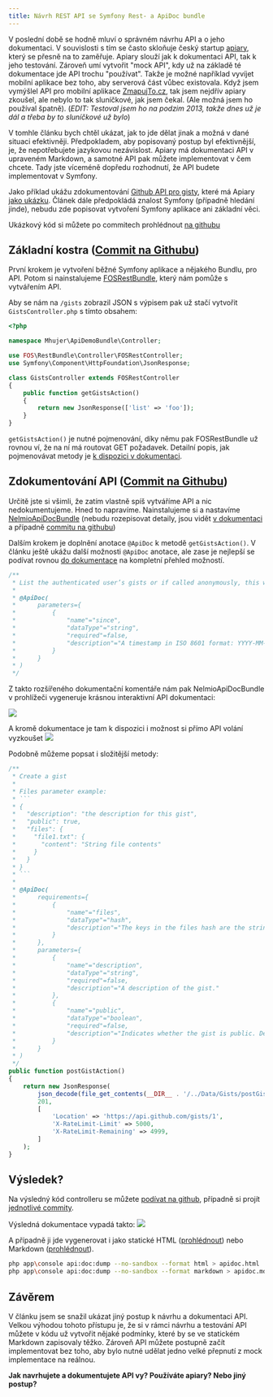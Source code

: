 ```yaml
---
title: Návrh REST API se Symfony Rest- a ApiDoc bundle
---
```


V poslední době se hodně mluví o správném návrhu API a o jeho dokumentaci. V souvislosti s tím se často skloňuje český startup [apiary](http://apiary.io/), který se přesně na to zaměřuje. Apiary slouží jak k dokumentaci API, tak k jeho testování. Zároveň umí vytvořit "mock API", kdy už na základě té dokumentace jde API trochu "používat". Takže je možné například vyvíjet mobilní aplikace bez toho, aby serverová část vůbec existovala. Když jsem vymýšlel API pro mobilní aplikace [ZmapujTo.cz](http://www.zmapujto.cz/), tak jsem nejdřív apiary zkoušel, ale nebylo to tak sluníčkové, jak jsem čekal. (Ale možná jsem ho používal špatně). (*EDIT: Testoval jsem ho na podzim 2013, takže dnes už je dál a třeba by to sluníčkové už bylo*)

V tomhle článku bych chtěl ukázat, jak to jde dělat jinak a možná v dané situaci efektivněji. Předpokladem, aby popisovaný postup byl efektivnější, je, že nepotřebujete jazykovou nezávislost. Apiary má dokumentaci API v upraveném Markdown, a samotné API pak můžete implementovat v čem chcete. Tady jste víceméně dopředu rozhodnutí, že API budete implementovat v Symfony.


Jako příklad ukážu zdokumentování [Github API pro gisty](https://developer.github.com/v3/gists/), které má Apiary [jako ukázku](http://apiary.io/blueprint). Článek dále předpokládá znalost Symfony (případně hledání jinde), nebudu zde popisovat vytvoření Symfony aplikace ani základní věci.

Ukázkový kód si můžete po commitech prohlédnout [na githubu](https://github.com/mhujer/apidocdemo/commits/master)

Základní kostra ([Commit na Githubu](https://github.com/mhujer/apidocdemo/commit/253f072283f648b3e3184aaf6352d0ade0fbf16a))
-----------------------
První krokem je vytvoření běžné Symfony aplikace a nějakého Bundlu, pro API. Potom si nainstalujeme [FOSRestBundle](https://github.com/FriendsOfSymfony/FOSRestBundle), který nám pomůže s vytvářením API.

Aby se nám na `/gists` zobrazil JSON s výpisem pak už stačí vytvořit `GistsController.php` s tímto obsahem:
~~~php
<?php

namespace Mhujer\ApiDemoBundle\Controller;

use FOS\RestBundle\Controller\FOSRestController;
use Symfony\Component\HttpFoundation\JsonResponse;

class GistsController extends FOSRestController
{
    public function getGistsAction()
    {
        return new JsonResponse(['list' => 'foo']);
    }
}
~~~

`getGistsAction()` je nutné pojmenování, díky němu pak FOSRestBundle už rovnou ví, že na ní má routovat GET požadavek. Detailní popis, jak pojmenovávat metody je [k dispozici v dokumentaci](https://github.com/FriendsOfSymfony/FOSRestBundle/blob/master/Resources/doc/5-automatic-route-generation_single-restful-controller.md#define-resource-actions).



Zdokumentování API ([Commit na Githubu](https://github.com/mhujer/apidocdemo/commit/2426d35754eb240abefd468cca4cb47eb15e0349))
-----------------------------
Určitě jste si všimli, že zatím vlastně spíš vytváříme API a nic nedokumentujeme. Hned to napravíme. Nainstalujeme si a nastavíme [NelmioApiDocBundle](https://github.com/nelmio/NelmioApiDocBundle/) (nebudu rozepisovat detaily, jsou vidět [v dokumentaci](https://github.com/nelmio/NelmioApiDocBundle/blob/master/Resources/doc/index.md) a případně [commitu na githubu](https://github.com/mhujer/apidocdemo/commit/2426d35754eb240abefd468cca4cb47eb15e0349))

Dalším krokem je doplnění anotace `@ApiDoc` k metodě `getGistsAction()`. V článku ještě ukážu další možnosti `@ApiDoc` anotace, ale zase je nejlepší se podívat rovnou [do dokumentace](https://github.com/nelmio/NelmioApiDocBundle/blob/master/Resources/doc/index.md) na kompletní přehled možností.

~~~php
/**
 * List the authenticated user’s gists or if called anonymously, this will return all public gists:
 *
 * @ApiDoc(
 *      parameters={
 *          {
 *              "name"="since",
 *              "dataType"="string",
 *              "required"=false,
 *              "description"="A timestamp in ISO 8601 format: YYYY-MM-DDTHH:MM:SSZ. Only gists updated at or after this time are returned."
 *          }
 *      }
 * )
 */
~~~

Z takto rozšířeného dokumentační komentáře nám pak NelmioApiDocBundle v prohlížeči vygeneruje krásnou interaktivní API dokumentaci:

![](/data/2014/2014-06-08-navrh-rest-api-se-symfony-rest-a-apidoc-bundle/2014-06-08-apidoc01.png)

A kromě dokumentace je tam k dispozici i možnost si přímo API volání vyzkoušet
![](/data/2014/2014-06-08-navrh-rest-api-se-symfony-rest-a-apidoc-bundle/2014-06-08-apidoc02.png)

Podobně můžeme popsat i složitější metody:
~~~php
/**
 * Create a gist
 *
 * Files parameter example:
 * ```
 * {
 *   "description": "the description for this gist",
 *   "public": true,
 *   "files": {
 *     "file1.txt": {
 *       "content": "String file contents"
 *     }
 *   }
 * }
 * ```
 *
 * @ApiDoc(
 *      requirements={
 *          {
 *              "name"="files",
 *              "dataType"="hash",
 *              "description"="The keys in the files hash are the string filename, and the value is another hash with a key of content, and a value of the file contents."
 *          }
 *      },
 *      parameters={
 *          {
 *              "name"="description",
 *              "dataType"="string",
 *              "required"=false,
 *              "description"="A description of the gist."
 *          },
 *          {
 *              "name"="public",
 *              "dataType"="boolean",
 *              "required"=false,
 *              "description"="Indicates whether the gist is public. Default: false"
 *          }
 *      }
 * )
 */
public function postGistAction()
{
	return new JsonResponse(
		json_decode(file_get_contents(__DIR__ . '/../Data/Gists/postGist.json')),
		201,
		[
			'Location' => 'https://api.github.com/gists/1',
			'X-RateLimit-Limit' => 5000,
			'X-RateLimit-Remaining' => 4999,
		]
	);
}
~~~

Výsledek?
---------------
Na výsledný kód controlleru se můžete [podívat na github](https://github.com/mhujer/apidocdemo/blob/master/src/Mhujer/ApiDemoBundle/Controller/GistsController.php), případně si projít [jednotlivé commity](https://github.com/mhujer/apidocdemo/commits/master).

Výsledná dokumentace vypadá takto:
![](/data/2014/2014-06-08-navrh-rest-api-se-symfony-rest-a-apidoc-bundle/2014-06-08-apidoc03.png)

A případně ji jde vygenerovat i jako statické HTML ([prohlédnout](/data/2014/2014-06-08-navrh-rest-api-se-symfony-rest-a-apidoc-bundle/2014-06-08-apidoc.html)) nebo Markdown ([prohlédnout](https://github.com/mhujer/apidocdemo/blob/master/apidoc.md)).
~~~bash
php app\console api:doc:dump --no-sandbox --format html > apidoc.html
php app\console api:doc:dump --no-sandbox --format markdown > apidoc.md
~~~


Závěrem
-------------
V článku jsem se snažil ukázat jiný postup k návrhu a dokumentaci API. Velkou výhodou tohoto přístupu je, že si v rámci návrhu a testování API můžete v kódu už vytvořit nějaké podmínky, které by se ve statickém Markdown zapisovaly těžko. Zároveň API můžete postupně začít implementovat bez toho, aby bylo nutné udělat jedno velké přepnutí z mock implementace na reálnou.

**Jak navrhujete a dokumentujete API vy? Používáte apiary? Nebo jiný postup?**
